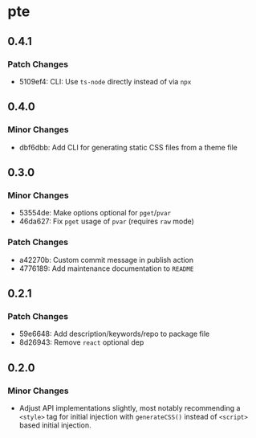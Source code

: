 # pte

## 0.4.1

### Patch Changes

- 5109ef4: CLI: Use `ts-node` directly instead of via `npx`

## 0.4.0

### Minor Changes

- dbf6dbb: Add CLI for generating static CSS files from a theme file

## 0.3.0

### Minor Changes

- 53554de: Make options optional for `pget`/`pvar`
- 46da627: Fix `pget` usage of `pvar` (requires `raw` mode)

### Patch Changes

- a42270b: Custom commit message in publish action
- 4776189: Add maintenance documentation to `README`

## 0.2.1

### Patch Changes

- 59e6648: Add description/keywords/repo to package file
- 8d26943: Remove `react` optional dep

## 0.2.0

### Minor Changes

- Adjust API implementations slightly, most notably recommending a `<style>` tag for initial injection with `generateCSS()` instead of `<script>` based initial injection.
